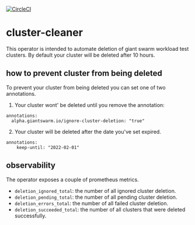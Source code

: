 [![CircleCI](https://circleci.com/gh/giantswarm/cluster-cleaner.svg?style=shield)](https://circleci.com/gh/giantswarm/cluster-cleaner)

# cluster-cleaner

This operator is intended to automate deletion of giant swarm workload test clusters. By default your cluster will be deleted after 10 hours.

## how to prevent cluster from being deleted

To prevent your cluster from being deleted you can set one of two annotations.

1. Your cluster wont' be deleted until you remove the annotation:

```
annotations:
  alpha.giantswarm.io/ignore-cluster-deletion: "true"
```

2. Your cluster will be deleted after the date you've set expired.

```
annotations:
	keep-until: "2022-02-01"
```

## observability

The operator exposes a couple of prometheus metrics.

- `deletion_ignored_total`: the number of all ignored cluster deletion.
- `deletion_pending_total`: the number of all pending cluster deletion.
- `deletion_errors_total`: the number of all failed cluster deletion.
- `deletion_succeeded_total`: the number of all clusters that were deleted successfully.
